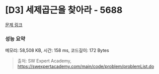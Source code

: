 # [D3] 세제곱근을 찾아라 - 5688 

[문제 링크](https://swexpertacademy.com/main/code/problem/problemDetail.do?contestProbId=AWXVyCaKugQDFAUo) 

### 성능 요약

메모리: 58,508 KB, 시간: 158 ms, 코드길이: 172 Bytes



> 출처: SW Expert Academy, https://swexpertacademy.com/main/code/problem/problemList.do